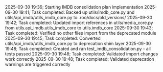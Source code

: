 2025-09-30 19:39; Starting IMDB consolidation plan implementation
2025-09-30 19:41; Task completed: Backed up utils/imdb_core.py and utils/api_imdb/utils_imdb_core.py to .roo/docs/old_versions/
2025-09-30 19:42; Task completed: Updated import references in utils/media_core.py from utils.api_imdb.utils_imdb_core to utils.imdb_core
2025-09-30 19:43; Task completed: Verified no other files import from the deprecated module
2025-09-30 19:45; Task completed: Converted utils/api_imdb/utils_imdb_core.py to deprecation shim layer
2025-09-30 19:48; Task completed: Created and ran test_imdb_consolidation.py - all tests passed
2025-09-30 19:48; Task completed: Validated import changes work correctly
2025-09-30 19:48; Task completed: Validated deprecation warnings are triggered correctly